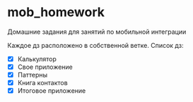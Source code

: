 # mob_homework
Домашние задания для занятий по мобильной интеграции


Каждое дз расположено в собственной ветке.
Список дз:
- [x] Калькулятор
- [x] Свое приложение
- [x] Паттерны
- [x] Книга контактов
- [x] Итоговое приложение
